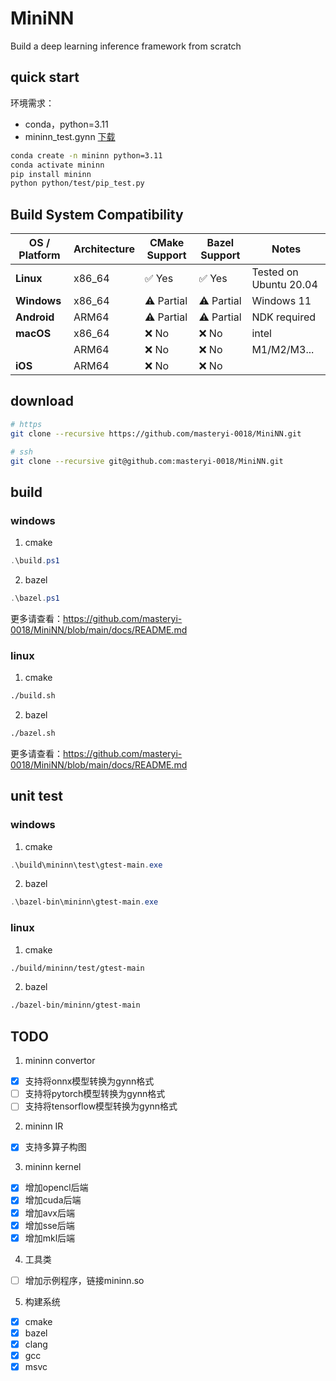 # MiniNN

Build a deep learning inference framework from scratch

## quick start

环境需求：
- conda，python=3.11
- mininn_test.gynn [下载](https://github.com/masteryi-0018/MiniNN/releases/download/mininn-0.0.1/mininn_test.gynn)

```sh
conda create -n mininn python=3.11
conda activate mininn
pip install mininn
python python/test/pip_test.py
```

## Build System Compatibility

| OS / Platform       | Architecture | CMake Support | Bazel Support  | Notes                     |
|---------------------|--------------|---------------|----------------|---------------------------|
| **Linux**           | x86_64       | ✅ Yes        | ✅ Yes        | Tested on Ubuntu 20.04    |
| **Windows**         | x86_64       | ⚠️ Partial    | ⚠️ Partial    | Windows 11                |
| **Android**         | ARM64        | ⚠️ Partial    | ⚠️ Partial    | NDK required              |
| **macOS**           | x86_64       | ❌ No         | ❌ No         | intel                     |
|                     | ARM64        | ❌ No         | ❌ No         | M1/M2/M3...               |
| **iOS**             | ARM64        | ❌ No         | ❌ No         |                           |

## download

```sh
# https
git clone --recursive https://github.com/masteryi-0018/MiniNN.git

# ssh
git clone --recursive git@github.com:masteryi-0018/MiniNN.git
```

## build

### windows

1. cmake

```ps1
.\build.ps1
```

2. bazel

```ps1
.\bazel.ps1
```

更多请查看：<https://github.com/masteryi-0018/MiniNN/blob/main/docs/README.md>

### linux

1. cmake

```sh
./build.sh
```

2. bazel

```sh
./bazel.sh
```

更多请查看：<https://github.com/masteryi-0018/MiniNN/blob/main/docs/README.md>

## unit test

### windows

1. cmake

```ps1
.\build\mininn\test\gtest-main.exe
```

2. bazel

```ps1
.\bazel-bin\mininn\gtest-main.exe
```

### linux

1. cmake

```sh
./build/mininn/test/gtest-main
```

2. bazel

```sh
./bazel-bin/mininn/gtest-main
```

## TODO

1. mininn convertor
- [x] 支持将onnx模型转换为gynn格式
- [ ] 支持将pytorch模型转换为gynn格式
- [ ] 支持将tensorflow模型转换为gynn格式

2. mininn IR
- [x] 支持多算子构图

3. mininn kernel
- [x] 增加opencl后端
- [x] 增加cuda后端
- [x] 增加avx后端
- [x] 增加sse后端
- [x] 增加mkl后端

4. 工具类
- [ ] 增加示例程序，链接mininn.so

5. 构建系统
- [x] cmake
- [x] bazel
- [x] clang
- [x] gcc
- [x] msvc